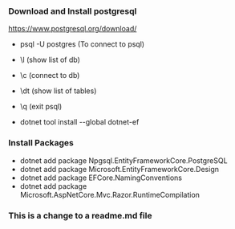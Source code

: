 ﻿### Download and Install postgresql 
https://www.postgresql.org/download/
- psql -U postgres (To connect to psql)
- \l (show list of db)
- \c (connect to db)
- \dt (show list of tables)
- \q (exit psql)

- dotnet tool install --global dotnet-ef

### Install Packages
- dotnet add package Npgsql.EntityFrameworkCore.PostgreSQL
- dotnet add package Microsoft.EntityFrameworkCore.Design
- dotnet add package EFCore.NamingConventions
- dotnet add package Microsoft.AspNetCore.Mvc.Razor.RuntimeCompilation

### This is a change to a readme.md file
